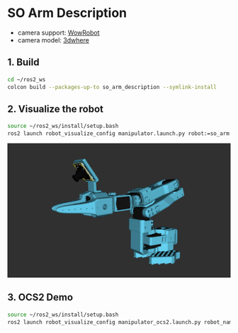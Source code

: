 # SO Arm Description

* camera support: [WowRobot](https://wowrobo.com/home)
* camera model: [3dwhere](https://www.3dwhere.com/models/606v9dvz913o54jn)

## 1. Build
```bash
cd ~/ros2_ws
colcon build --packages-up-to so_arm_description --symlink-install
```

## 2. Visualize the robot

  ```bash
  source ~/ros2_ws/install/setup.bash
  ros2 launch robot_visualize_config manipulator.launch.py robot:=so_arm
  ```

![so101](../../.images/so101.png)

## 3. OCS2 Demo
```bash
source ~/ros2_ws/install/setup.bash
ros2 launch robot_visualize_config manipulator_ocs2.launch.py robot_name:=so_arm
```